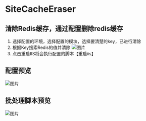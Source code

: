 # SiteCacheEraser

## 清除Redis缓存，通过配置删除redis缓存

1. 选择配置的环境，选择配置的模块，选择要清楚的key，已进行清除
2. 根据Key搜索Redis的值并清除
 ![图片](https://dn-coding-net-production-pp.qbox.me/d48557b0-1fe0-479b-b7ab-e29f6337944b.png) 
3. 点击重启IIS将会执行配置的脚本【重启iis】

## 配置预览
  ![图片](https://dn-coding-net-production-pp.qbox.me/9ffd4039-f1c0-4cf6-b38e-ff16e298b655.png) 

## 批处理脚本预览
 ![图片](https://dn-coding-net-production-pp.qbox.me/a59e4f56-4311-443e-a5a7-a3858b687eac.png) 


